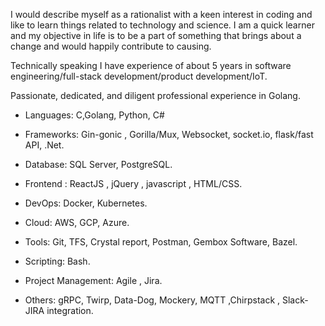 I would describe myself as a rationalist with a keen interest in coding and like to learn things related to technology and science. I am a quick learner and my objective in life is to be a part of something that brings about a change and would happily contribute to causing.

Technically speaking I have experience of about 5 years in software engineering/full-stack development/product development/IoT.

Passionate, dedicated, and diligent professional experience in Golang.

- Languages: C,Golang, Python, C#

- Frameworks: Gin-gonic , Gorilla/Mux, Websocket, socket.io, flask/fast API, .Net.

- Database: SQL Server, PostgreSQL.

- Frontend : ReactJS , jQuery , javascript , HTML/CSS.

- DevOps: Docker, Kubernetes.

- Cloud: AWS, GCP, Azure.

- Tools: Git, TFS, Crystal report, Postman, Gembox Software, Bazel.

- Scripting: Bash.

- Project Management: Agile , Jira.

- Others: gRPC, Twirp, Data-Dog, Mockery, MQTT ,Chirpstack , Slack-JIRA integration.

<!--- - 👋 Hi, I’m @alok-sonker
- 👀 I’m interested in ...
- 🌱 I’m currently learning ...
- 💞️ I’m looking to collaborate on ...
- 📫 How to reach me ...

<!---
alok-sonker/alok-sonker is a ✨ special ✨ repository because its `README.md` (this file) appears on your GitHub profile.
You can click the Preview link to take a look at your changes.
--->
